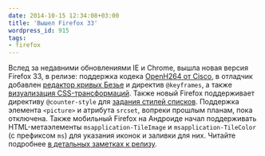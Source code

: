 ```yaml
---
date: 2014-10-15 12:34:08+03:00
title: 'Вышел Firefox 33'
wordpress_id: 915
tags:
- firefox
---
```


Вслед за недавними обновлениями IE и Chrome, вышла новая версия Firefox 33, в релизе: поддержка кодека [OpenH264 от Cisco](http://web-standards.ru/news/802/), в отладчик добавлен [редактор кривых Безье](https://developer.mozilla.org/en-US/docs/Tools/Page_Inspector#Editing_cubic_B.C3.A9zier_curves) и директив `@keyframes`, а также [визуализация CSS-трансформаций](https://developer.mozilla.org/en-US/docs/Tools/Page_Inspector#transform_visualisation). Также новый Firefox поддерживает директиву `@counter-style` для [задания стилей списков](http://dev.w3.org/csswg/css-counter-styles/#the-counter-style-rule). Поддержка элемента `<picture>` и атрибута `srcset`, вопреки прошлым планам, пока отключена. Также мобильный Firefox на Андроиде начал поддерживать HTML-метаэлементы `msapplication-TileImage` и `msapplication-TileColor` (с префиксом `ms`) для указания иконок и заливки для них. Читайте подробнее [в детальных заметках к релизу](https://developer.mozilla.org/en-US/Firefox/Releases/33).
